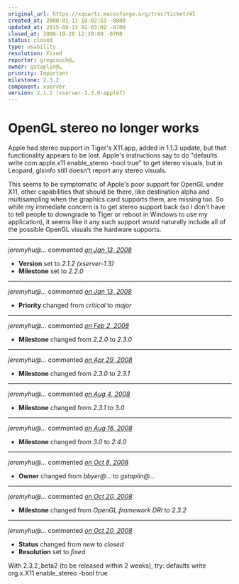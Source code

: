 ```yaml
---
original_url: https://xquartz.macosforge.org/trac/ticket/45
created_at: 2008-01-11 10:02:53 -0800
updated_at: 2015-08-13 02:03:02 -0700
closed_at: 2008-10-20 12:39:08 -0700
status: closed
type: usability
resolution: Fixed
reporter: gregcouch@…
owner: gstaplin@…
priority: Important
milestone: 2.3.2
component: xserver
version: 2.1.2 (xserver-1.3.0-apple7)
---
```


OpenGL stereo no longer works
=============================


Apple had stereo support in Tiger's X11.app, added in 1.1.3 update, but that functionality appears to be lost. Apple's instructions say to do "defaults write com.apple.x11 enable\_stereo -bool true" to get stereo visuals, but in Leopard, glxinfo still doesn't report any stereo visuals.

This seems to be symptomatic of Apple's poor support for OpenGL under X11, other capabilities that should be there, like destination alpha and multisampling when the graphics card supports them, are missing too. So while my immediate concern is to get stereo support back (so I don't have to tell people to downgrade to Tiger or reboot in Windows to use my application), it seems like it any such support would naturally include all of the possible OpenGL visuals the hardware supports.



---

*jeremyhu@…* commented *[on Jan 13, 2008](https://xquartz.macosforge.org/trac/ticket/45#comment:1 "January 13, 2008 at 2:49 AM PST")*

-   **Version** set to *2.1.2 (xserver-1.3)*
-   **Milestone** set to *2.2.0*



---

*jeremyhu@…* commented *[on Jan 13, 2008](https://xquartz.macosforge.org/trac/ticket/45#comment:2 "January 13, 2008 at 2:49 AM PST")*

-   **Priority** changed from *critical* to *major*



---

*jeremyhu@…* commented *[on Feb 2, 2008](https://xquartz.macosforge.org/trac/ticket/45#comment:3 "February 2, 2008 at 10:44 AM PST")*

-   **Milestone** changed from *2.2.0* to *2.3.0*



---

*jeremyhu@…* commented *[on Apr 29, 2008](https://xquartz.macosforge.org/trac/ticket/45#comment:4 "April 29, 2008 at 12:52 AM PDT")*

-   **Milestone** changed from *2.3.0* to *2.3.1*



---

*jeremyhu@…* commented *[on Aug 4, 2008](https://xquartz.macosforge.org/trac/ticket/45#comment:5 "August 4, 2008 at 7:54 PM PDT")*

-   **Milestone** changed from *2.3.1* to *3.0*



---

*jeremyhu@…* commented *[on Aug 16, 2008](https://xquartz.macosforge.org/trac/ticket/45#comment:6 "August 16, 2008 at 1:16 AM PDT")*

-   **Milestone** changed from *3.0* to *2.4.0*



---

*jeremyhu@…* commented *[on Oct 8, 2008](https://xquartz.macosforge.org/trac/ticket/45#comment:7 "October 8, 2008 at 1:21 PM PDT")*

-   **Owner** changed from *bbyer@…* to *gstaplin@…*



---

*jeremyhu@…* commented *[on Oct 20, 2008](https://xquartz.macosforge.org/trac/ticket/45#comment:8 "October 20, 2008 at 12:36 PM PDT")*

-   **Milestone** changed from *OpenGL.framework DRI* to *2.3.2*



---

*jeremyhu@…* commented *[on Oct 20, 2008](https://xquartz.macosforge.org/trac/ticket/45#comment:9 "October 20, 2008 at 12:39 PM PDT")*

-   **Status** changed from *new* to *closed*
-   **Resolution** set to *fixed*

With 2.3.2\_beta2 (to be released within 2 weeks), try:
defaults write org.x.X11 enable\_stereo -bool true



